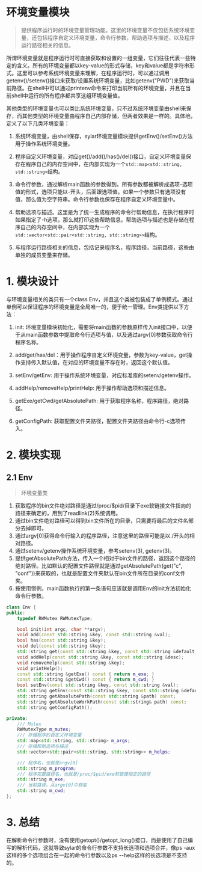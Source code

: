 # 环境变量模块

> 提供程序运行时的环境变量管理功能。这里的环境变量不仅包括系统环境变量，还包括程序自定义环境变量，命令行参数，帮助选项与描述，以及程序运行路径相关的信息。

所谓环境变量就是程序运行时可直接获取和设置的一组变量，它们往往代表一些特定的含义。所有的环境变量都以key-value的形式存储，key和value都是字符串形式。这里可以参考系统环境变量来理解，在程序运行时，可以通过调用getenv()/setenv()接口来获取/设置系统环境变量，比如getenv("PWD")来获取当前路径。在shell中可以通过printenv命令来打印当前所有的环境变量，并且在当前shell中运行的所有程序都共享这组环境变量值。

其他类型的环境变量也可以类比系统环境变量，只不过系统环境变量由shell来保存，而其他类型的环境变量由程序自己内部存储，但两者效果是一样的。具体地，定义了以下几类环境变量：

1. 系统环境变量，由shell保存，sylar环境变量模块提供getEnv()/setEnv()方法用于操作系统环境变量。

2. 程序自定义环境变量，对应get()/add()/has()/del()接口，自定义环境变量保存在程序自己的内存空间中，在内部实现为一个`std::map<std::string, std::string>`结构。

3. 命令行参数，通过解析main函数的参数得到。所有参数都被解析成选项-选项值的形式，选项只能以-开头，后面跟选项值。如果一个参数只有选项没有值，那么值为空字符串。命令行参数也保存在程序自定义环境变量中。

4. 帮助选项与描述。这里是为了统一生成程序的命令行帮助信息，在执行程序时如果指定了-h选项，那么就打印这些帮助信息。帮助选项与描述也是存储在程序自己的内存空间中，在内部实现为一个`std::vector<std::pair<std::string, std::string>>`结构。

5. 与程序运行路径相关的信息，包括记录程序名，程序路径，当前路径，这些由单独的成员变量来存储。

# 1. 模块设计

与环境变量相关的类只有一个class Env，并且这个类被包装成了单例模式。通过单例可以保证程序的环境变量是全局唯一的，便于统一管理。Env类提供以下方法：

1. init: 环境变量模块初始化，需要将main函数的参数原样传入init接口中，以便于从main函数参数中提取命令行选项与值，以及通过argv[0]参数获取命令行程序名称。

2. add/get/has/del：用于操作程序自定义环境变量，参数为key-value，get操作支持传入默认值，在对应的环境变量不存在时，返回这个默认值。

3. setEnv/getEnv: 用于操作系统环境变量，对应标准库的setenv/getenv操作。

3. addHelp/removeHelp/printHelp: 用于操作帮助选项和描述信息。

4. getExe/getCwd/getAbsolutePath: 用于获取程序名称，程序路径，绝对路径。

5. getConfigPath: 获取配置文件夹路径，配置文件夹路径由命令行-c选项传入。

# 2. 模块实现

## 2.1 Env

> 环境变量类

1. 获取程序的bin文件绝对路径是通过/proc/$pid/目录下exe软链接文件指向的路径来确定的，用到了readlink(2)系统调用。
2. 通过bin文件绝对路径可以得到bin文件所在的目录，只需要将最后的文件名部分去掉即可。
3. 通过argv[0]获得命令行输入的程序路径，注意这里的路径可能是以./开头的相对路径。
4. 通过setenv/getenv操作系统环境变量，参考setenv(3), getenv(3)。
5. 提供getAbsolutePath方法，传入一个相对于bin文件的路径，返回这个路径的绝对路径。比如默认的配置文件路径就是通过getAbsolutePath(get("c", "conf"))来获取的，也就是配置文件夹默认在bin文件所在目录的conf文件夹。
6. 按使用惯例，main函数执行的第一条语句应该就是调用Env的init方法初始化命令行参数。

```C++
class Env {
public:
    typedef RWMutex RWMutexType;

    bool init(int argc, char **argv);
    void add(const std::string &key, const std::string &val);
    bool has(const std::string &key);
    void del(const std::string &key);
    std::string get(const std::string &key, const std::string &default_value = "");
    void addHelp(const std::string &key, const std::string &desc);
    void removeHelp(const std::string &key);
    void printHelp();
    const std::string &getExe() const { return m_exe; }
    const std::string &getCwd() const { return m_cwd; }
    bool setEnv(const std::string &key, const std::string &val);
    std::string getEnv(const std::string &key, const std::string &default_value = "");
    std::string getAbsolutePath(const std::string &path) const;
    std::string getAbsoluteWorkPath(const std::string& path) const;
    std::string getConfigPath();

private:
    /// Mutex
    RWMutexType m_mutex;
    /// 存储程序的自定义环境变量
    std::map<std::string, std::string> m_args;
    /// 存储帮助选项与描述
    std::vector<std::pair<std::string, std::string>> m_helps;

    /// 程序名，也就是argv[0]
    std::string m_program;
    /// 程序完整路径名，也就是/proc/$pid/exe软链接指定的路径 
    std::string m_exe;
    /// 当前路径，从argv[0]中获取
    std::string m_cwd;
};
```

# 3. 总结

在解析命令行参数时，没有使用getopt()/getopt_long()接口，而是使用了自己编写的解析代码，这就导致sylar的命令行参数不支持长选项和选项合并，像ps -aux这样的多个选项组合在一起的命令行参数以及ps --help这样的长选项是不支持的。